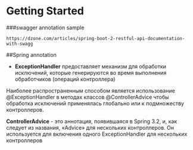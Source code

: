 # Getting Started


 ###swagger annotation sample 
```http request
https://dzone.com/articles/spring-boot-2-restful-api-documentation-with-swagg
```

##Spring annotation

* **ExceptionHandler**   предоставляет механизм для обработки исключений, которые генерируются во время выполнения
 обработчиков (операций контроллера)

Hаиболее распространенным способом является использование @ExceptionHandler в методах классов @ControllerAdvice чтобы обработка исключений применялась глобально или к подмножеству контроллеров.

**ControllerAdvice** - это аннотация, появившаяся в Spring 3.2, и, как следует из названия, «Advice» для нескольких 
контроллеров. Он используется для включения одного ExceptionHandler для нескольких контроллеров